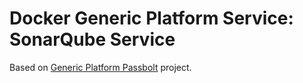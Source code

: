 # Docker Generic Platform Service: SonarQube Service

Based on [Generic Platform Passbolt](https://github.com/ayudadigital/gp-sonarqube) project.
